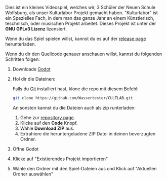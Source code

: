 Dies ist ein kleines Videospiel, welches wir, 3 Schüler der Neuen Schule Wolfsburg, als unser Kulturlabor Projekt gemacht haben. "Kulturlabor" ist ein Spezielles Fach, in dem man das ganze Jahr an einem Künstlerisch, teschnisch, oder musischen Projekt arbeitet. Dieses Projekt ist unter der **GNU GPLv3 Lizenz** lizensiert. 

Wenn du das Spiel spielen willst, kannst du es auf der [release page](https://github.com/Wassertester/CULTLAB/releases/latest) herunterladen.

Wenn du dir den Quellcode genauer anschauen willst, kannst du folgenden Schritten folgen:
1. Downloade [Godot](https://godotengine.org/download/windows/)
2. Hol dir die Dateinen:

    Falls du [Git](https://git-scm.com/) installiert hast, klone die repo mit diesem Befehl:

    ```sh
    git clone https://github.com/Wassertester/CULTLAB.git
    ```

    An sonsten kannst du die Dateien auch als zip runterladen:
    1. Gehe zur [repository page](https://github.com/Wassertester/CULTLAB).
    2. Klicke auf den **Code** Knopf.
    3. Wähle **Download ZIP** aus.
    4. Extrahiere die heruntergeladene ZIP Datei in deinen bevorzugten Ordner.
3. Öffne Godot
4. Klicke auf "Existierendes Projekt importieren"
5. Wähle den Ordner mit den Spiel-Dateien aus und Klick auf "Aktuellen Ordner auswählen"
